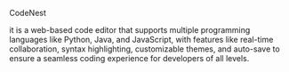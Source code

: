 CodeNest

 it is a web-based code editor that supports multiple programming languages like Python, Java, and JavaScript, with features like real-time collaboration, syntax highlighting, customizable themes, and auto-save to ensure a seamless coding experience for developers of all levels.


